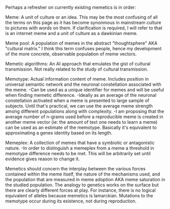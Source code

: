 Perhaps a refresher on currently existing memetics is in order:

Meme: A unit of culture or an idea. This may be the most confusing of all the terms on this page as it has become synonmous in mainstream culture to pictures with words on them. If clarification is required, I will refer to that is an internet meme and a unit of culture as a dawkinian meme.

Meme pool: A population of memes in the abstract "thoughtsphere" AKA "cultural matrix." I think this term confuses people, hence my development of the more concrete, observable population of meme vectors.

Memetic algorithms: An AI approach that emulates the gist of cultural transmission. Not really related to the study of cultural transmission.

Memotype: Actual information content of meme. Includes position in universal semantic network and the neuronal constellation associated with the meme.
 -Can be used as a unique identifier for memes and will be useful when finding memetic difference.
 -Ideally as an average of the neuronal constellation activated when a meme is presented to large sample of subjects. Until that's practical, we can use the average meme strength among different populations along with complexity.
 -I am proposing that the average number of n-grams used before a reproducible meme is created in another meme vector (ie: the amount of text one needs to learn a meme) can be used as an estimate of the memotype. Basically it's equivalent to approximating a genes identity based on its length.

Memeplex: A collection of memes that have a symbiotic or antagonistic nature. 
 -In order to distinguish a memeplex from a meme a threshold in memotype difference needs to be met. This will be arbitrarily set until evidence gives reason to change it.

Memetics should concern the interplay between the various forces contained within the meme itself, the nature of the mechanisms used, and the population that are measured in meme adoption AKA meme saturation in the studied population. The analogy to genetics works on the surface but there are clearly different forces at play. For instance, there is no logical equivalent of alleles because memetics is lamarckian. Mutations to the memotype occur during its existence, not during reproduction.

